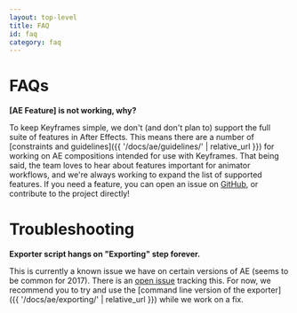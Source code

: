 ```yaml
---
layout: top-level
title: FAQ
id: faq
category: faq
---
```


#  FAQs

**[AE Feature] is not working, why?**

To keep Keyframes simple, we don't (and don't plan to) support the full suite of features in After Effects.  This means there are a number of [constraints and guidelines]({{ '/docs/ae/guidelines/' | relative_url }}) for working on AE compositions intended for use with Keyframes.  That being said, the team loves to hear about features important for animator workflows, and we're always working to expand the list of supported features.  If you need a feature, you can open an issue on [GitHub](https://github.com/facebookincubator/Keyframes), or contribute to the project directly!

# Troubleshooting

**Exporter script hangs on "Exporting" step forever.**

This is currently a known issue we have on certain versions of AE (seems to be common for 2017).  There is an [open issue](https://github.com/facebookincubator/Keyframes/issues/28) tracking this.  For now, we recommend you to try and use the [command line version of the exporter]({{ '/docs/ae/exporting/' | relative_url }}) while we work on a fix.
